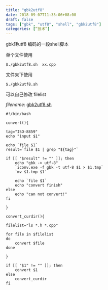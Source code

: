 ```yaml
---
title: "gbk2utf8"
date: 2018-09-07T11:35:06+08:00
draft: false
tags: ["gbk", "utf8", "shell", "gbk2utf8"]
categories: [“技术”]
---
```


gbk转utf8 编码的一段shell脚本


单个文件使用

`
$./gbk2utf8.sh  xx.cpp
`

文件夹下使用

`
$./gbk2utf8.sh
`

可以自己修改 filelist


*filename*: [gbk2utf8.sh](https://github.com/mjrao/shellcodes/blob/master/gbk2utf8.sh)

```shell
#!/bin/bash

convert(){

tag="ISO-8859"
echo "input $1"

echo `file $1`
result=`file $1 | grep "${tag}"`

if [[ "$result" != "" ]]; then
    echo "gbk -> utf-8"
    `iconv.exe -f gbk -t utf-8 $1 > $1.tmp`
    `mv $1.tmp $1`

    echo `file $1`
    echo "convert finish"
else
    echo "can not convert!"
fi

}

convert_curdir(){
	
filelist="ls *.h *.cpp" 

for file in $filelist
do 
	convert $file
done

}

if [[ "$1" != "" ]]; then
	convert $1
else
	convert_curdir
fi

```
